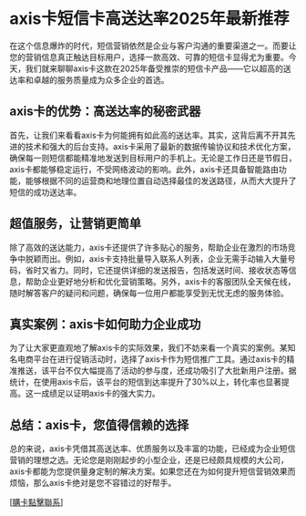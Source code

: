 # axis卡短信卡高送达率2025年最新推荐

在这个信息爆炸的时代，短信营销依然是企业与客户沟通的重要渠道之一。而要让您的营销信息真正触达目标用户，选择一款高效、可靠的短信卡显得尤为重要。今天，我们就来聊聊axis卡这款在2025年备受推崇的短信卡产品——它以超高的送达率和卓越的服务质量成为众多企业的首选。

## axis卡的优势：高送达率的秘密武器

首先，让我们来看看axis卡为何能拥有如此高的送达率。其实，这背后离不开其先进的技术和强大的后台支持。axis卡采用了最新的数据传输协议和技术优化方案，确保每一则短信都能精准地发送到目标用户的手机上。无论是工作日还是节假日，axis卡都能够稳定运行，不受网络波动的影响。此外，axis卡还具备智能路由功能，能够根据不同的运营商和地理位置自动选择最佳的发送路径，从而大大提升了短信的成功送达率。

## 超值服务，让营销更简单

除了高效的送达能力，axis卡还提供了许多贴心的服务，帮助企业在激烈的市场竞争中脱颖而出。例如，axis卡支持批量导入联系人列表，企业无需手动输入大量号码，省时又省力。同时，它还提供详细的发送报告，包括发送时间、接收状态等信息，帮助企业更好地分析和优化营销策略。另外，axis卡的客服团队全天候在线，随时解答客户的疑问和问题，确保每一位用户都能享受到无忧无虑的服务体验。

## 真实案例：axis卡如何助力企业成功

为了让大家更直观地了解axis卡的实际效果，我们不妨来看一个真实的案例。某知名电商平台在进行促销活动时，选择了axis卡作为短信推广工具。通过axis卡的精准推送，该平台不仅大幅提高了活动的参与度，还成功吸引了大批新用户注册。据统计，在使用axis卡后，该平台的短信到达率提升了30%以上，转化率也显著提高。这一成绩足以证明axis卡的强大实力。

## 总结：axis卡，您值得信赖的选择

总的来说，axis卡凭借其高送达率、优质服务以及丰富的功能，已经成为企业短信营销的理想之选。无论您是刚刚起步的小型企业，还是已经颇具规模的大公司，axis卡都能为您提供量身定制的解决方案。如果您还在为如何提升短信营销效果而烦恼，那么axis卡绝对是您不容错过的好帮手。

[[購卡點擊聯系](https://t.me/s/SXDXQF)]